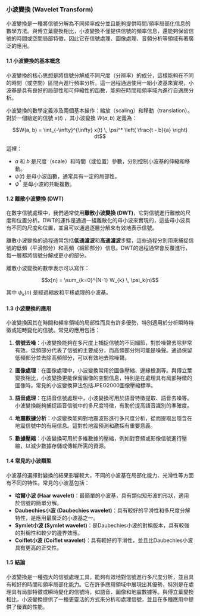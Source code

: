 ### 小波變換 (Wavelet Transform)

小波變換是一種將信號分解為不同頻率成分並且能夠提供時間/頻率局部化信息的數學方法。與傅立葉變換相比，小波變換不僅提供信號的頻率信息，還能夠保留信號的時間或空間局部特徵，因此它在信號處理、圖像處理、音頻分析等領域有著廣泛的應用。

#### 1.1 **小波變換的基本概念**

小波變換的核心思想是將信號分解成不同尺度（分辨率）的成分，這樣能夠在不同的時間（或空間）區間內進行頻率分析。這一過程通過使用一組小波基來實現，小波基是具有良好的局部性和可伸縮性的函數，能夠在時間和頻率域內進行自適應分析。

小波變換的數學定義涉及兩個基本操作：縮放（scaling）和移動（translation）。對於一個給定的信號  $`x(t)`$ ，其小波變換  $`W(a, b)`$  定義為：

$$W(a, b) = \int_{-\infty}^{\infty} x(t) \, \psi^* \left( \frac{t - b}{a} \right) dt$$

這裡：
-  $`a`$  和  $`b`$  是尺度（scale）和時間（或位置）參數，分別控制小波基的伸縮和移動。
-  $`\psi(t)`$  是母小波函數，通常具有一定的局部性。
-  $`\psi^*`$  是母小波的共軛複數。

#### 1.2 **離散小波變換 (DWT)**

在數字信號處理中，我們通常使用**離散小波變換 (DWT)**，它對信號進行離散的尺度和位置分析。DWT的運作是通過一組離散化的母小波來實現的，這些母小波具有不同的尺度和位置，並且可以通過逐層分解來有效地表示信號。

離散小波變換的過程通常包括**低通濾波**和**高通濾波**步驟，這些過程分別用來捕捉信號的低頻（平滑部分）和高頻（細節部分）信息。DWT的過程通常會反覆進行，每一層都將信號分解成更小的部分。

離散小波變換的數學表示可以寫作：

$$x[n] = \sum_{k=0}^{N-1} W_{k} \, \psi_k(n)$$

其中  $`\psi_k(n)`$  是經過縮放和平移處理的小波基。

#### 1.3 **小波變換的應用**

小波變換因其在時間和頻率領域的局部性而具有許多優勢，特別適用於分析瞬時特徵或短時變化的信號。常見的應用包括：

1. **信號去噪**：小波變換能夠在多尺度上捕捉信號的不同細節，對於噪聲去除非常有效。低頻部分代表了信號的主要成分，而高頻部分則可能是噪聲。通過保留低頻部分並去除高頻部分，可以有效地去除噪聲。
   
2. **圖像處理**：在圖像處理中，小波變換常用於圖像壓縮、邊緣檢測等。與傅立葉變換相比，小波變換更能保留圖像的空間信息，特別是在處理具有局部特徵的圖像時。常見的小波變換算法包括JPEG2000圖像壓縮標準。

3. **語音處理**：在語音信號處理中，小波變換可用於語音特徵提取、語音去噪等。小波變換能夠捕捉語音信號中的多尺度特徵，有助於提高語音識別的準確度。

4. **地震數據分析**：小波變換能夠對地震波形進行多尺度分析，從而提取出隱含在地震信號中的有用信息。這對於地震預測和勘探有重要意義。

5. **數據壓縮**：小波變換可用於多維數據的壓縮，例如對音頻或影像信號進行壓縮，以減少數據存儲或傳輸所需的資源。

#### 1.4 **常見的小波類型**

小波基的選擇對變換的結果影響較大，不同的小波基在局部化能力、光滑性等方面有不同的特性。常見的小波基包括：

- **哈爾小波 (Haar wavelet)**：最簡單的小波基，具有類似矩形波的形狀，適用於信號的簡單分解。
- **Daubechies小波 (Daubechies wavelet)**：具有較好的平滑性和多尺度分解特性，是應用最廣泛的小波基之一。
- **Symlet小波 (Symlet wavelet)**：是Daubechies小波的對稱版本，具有較強的對稱性和較少的邊界效應。
- **Coiflet小波 (Coiflet wavelet)**：具有較好的平滑性，並且比Daubechies小波具有更高的正交性。

#### 1.5 **結論**

小波變換是一種強大的信號處理工具，能夠有效地對信號進行多尺度分析，並且具有較好的時間和頻率局部化能力。它在許多應用領域中展現出其優勢，特別是在處理具有局部特徵或瞬時變化的信號時，如語音、圖像和地震數據等。與傅立葉變換相比，小波變換提供了一種更靈活的方式來分析和處理信號，並且在多種應用中提供了優異的性能。
